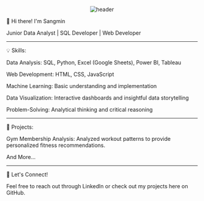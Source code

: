 <div align="center">
  
![header](https://capsule-render.vercel.app/api?type=Transparent&text=Hi,%20I'm%20Sangmin&fontColor=d6ace6)
</div>
👋 Hi there! I'm Sangmin

Junior Data Analyst | SQL Developer | Web Developer

---

💡 Skills:

Data Analysis: SQL, Python, Excel (Google Sheets), Power BI, Tableau

Web Development: HTML, CSS, JavaScript

Machine Learning: Basic understanding and implementation

Data Visualization: Interactive dashboards and insightful data storytelling

Problem-Solving: Analytical thinking and critical reasoning

---

🚀 Projects:

Gym Membership Analysis: Analyzed workout patterns to provide personalized fitness recommendations.

And More...

---

💬 Let's Connect!

Feel free to reach out through LinkedIn or check out my projects here on GitHub.
